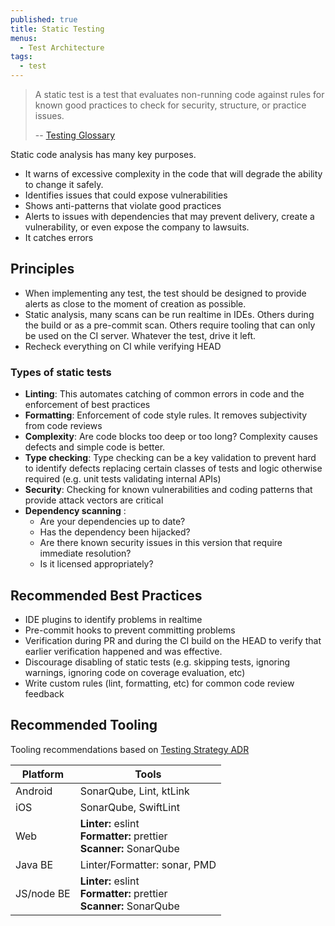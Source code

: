 ```yaml
---
published: true
title: Static Testing
menus:
  - Test Architecture
tags:
  - test
---
```


> A static test is a test that evaluates non-running code against rules for known good practices to check for security, structure, or practice issues.
>
> -- [Testing Glossary](../glossary#static-test)

Static code analysis has many key purposes.

- It warns of excessive complexity in the code that will degrade the ability to change it safely.
- Identifies issues that could expose vulnerabilities
- Shows anti-patterns that violate good practices
- Alerts to issues with dependencies that may prevent delivery, create a vulnerability, or even expose the company to lawsuits.
- It catches errors

## Principles

- When implementing any test, the test should be designed to provide alerts as close to the moment of creation as possible.
- Static analysis, many scans can be run realtime in IDEs. Others during the build or as a pre-commit scan. Others require tooling that can only be used on the CI server. Whatever the test, drive it left.
- Recheck everything on CI while verifying HEAD

### Types of static tests

- **Linting**: This automates catching of common errors in code and the enforcement of best practices
- **Formatting**: Enforcement of code style rules. It removes subjectivity from code reviews
- **Complexity**: Are code blocks too deep or too long? Complexity causes defects and simple code is better.
- **Type checking**: Type checking can be a key validation to prevent hard to identify defects replacing certain classes of tests and logic otherwise required (e.g. unit tests validating internal APIs)
- **Security**: Checking for known vulnerabilities and coding patterns that provide attack vectors are critical
- **Dependency scanning** :
  - Are your dependencies up to date?
  - Has the dependency been hijacked?
  - Are there known security issues in this version that require immediate resolution?
  - Is it licensed appropriately?

## Recommended Best Practices

- IDE plugins to identify problems in realtime
- Pre-commit hooks to prevent committing problems
- Verification during PR and during the CI build on the HEAD to verify that earlier verification happened and was effective.
- Discourage disabling of static tests (e.g. skipping tests, ignoring warnings, ignoring code on coverage evaluation, etc)
- Write custom rules (lint, formatting, etc) for common code review feedback

## Recommended Tooling

Tooling recommendations based on [Testing Strategy ADR](/adrs/001)

| Platform   | Tools                                                                     |
| ---------- | ------------------------------------------------------------------------- |
| Android    | SonarQube, Lint, ktLink                                                   |
| iOS        | SonarQube, SwiftLint                                                      |
| Web        | **Linter:** eslint<br/>**Formatter:** prettier<br/>**Scanner:** SonarQube |
| Java BE    | Linter/Formatter: sonar, PMD                                              |
| JS/node BE | **Linter:** eslint<br/>**Formatter:** prettier<br/>**Scanner:** SonarQube |
